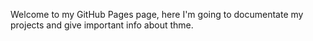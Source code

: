 Welcome to my GitHub Pages page, here I'm going to documentate my projects and give important info about thme.
